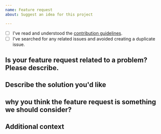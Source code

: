 ```yaml
---
name: Feature request
about: Suggest an idea for this project

---
```


<!-- Before opening a new issue, please search for duplicate issues to prevent opening a duplicate feature request. If there is already an open existing request, please leave a comment there. -->

* [ ] I've read and understood the [contribution guidelines](https://github.com/my-language-skills/simple-remove-post-images/blob/master/.github/CONTRIBUTING.md).
* [ ] I've searched for any related issues and avoided creating a duplicate issue.

## Is your feature request related to a problem? Please describe.

## Describe the solution you'd like

## why you think the feature request is something we should consider?

## Additional context
